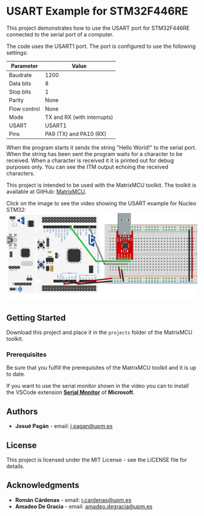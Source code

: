 # USART Example for STM32F446RE

This project demonstrates how to use the USART port for STM32F446RE connected to the serial port of a computer.

The code uses the USART1 port. The port is configured to use the following settings:

| Parameter    | Value                       |
| ------------ | --------------------------- |
| Baudrate     | 1200                        |
| Data bits    | 8                           |
| Stop bits    | 1                           |
| Parity       | None                        |
| Flow control | None                        |
| Mode         | TX and RX (with interrupts) |
| USART        | USART1                      |
| Pins         | PA9 (TX) and PA10 (RX)      |

When the program starts it sends the string "Hello World!" to the serial port. When the string has been sent the program waits for a character to be received. When a character is received it it is printed out for debug purposes only. You can see the ITM output echoing the received characters.

This project is intended to be used with the MatrixMCU toolkit. The toolkit is available at GitHub: [MatrixMCU](https://github.com/sdg2DieUpm/MatrixMCU).

Click on the image to see the video showing the USART example for Nucleo STM32:
[![USART Example for Nucleo STM32](docs/assets/imgs/circuit_usart1.png)](https://youtu.be/e2QBfF0xO4g "USART Example for Nucleo STM32.")

## Getting Started

Download this project and place it in the `projects` folder of the MatrixMCU toolkit. 

### Prerequisites

Be sure that you fulfill the prerequisites of the MatrixMCU toolkit and it is up to date.

If you want to use the serial monitor shown in the video you can to install the VSCode extension [**Serial Monitor**](https://marketplace.visualstudio.com/items?itemName=ms-vscode.vscode-serial-monitor) of **Microsoft**.

## Authors

* **Josué Pagán** - email: [j.pagan@upm.es](mailto:j.pagan@upm.es)

## License

This project is licensed under the MIT License - see the LICENSE file for details.

## Acknowledgments

* **Román Cárdenas** - email: [r.cardenas@upm.es](mailto:r.cardenas@upm.es)
* **Amadeo De Gracia** - email: [amadeo.degracia@upm.es](mailto:amadeo.degracia@upm.es)
